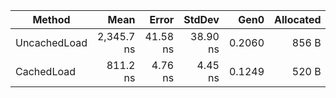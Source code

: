 | Method       | Mean       | Error    | StdDev   | Gen0   | Allocated |
|------------- |-----------:|---------:|---------:|-------:|----------:|
| UncachedLoad | 2,345.7 ns | 41.58 ns | 38.90 ns | 0.2060 |     856 B |
| CachedLoad   |   811.2 ns |  4.76 ns |  4.45 ns | 0.1249 |     520 B |
